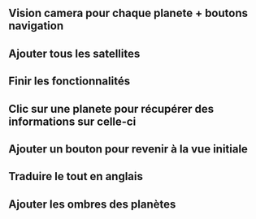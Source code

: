 ## Vision camera pour chaque planete + boutons navigation

## Ajouter tous les satellites

## Finir les fonctionnalités

## Clic sur une planete pour récupérer des informations sur celle-ci

## Ajouter un bouton pour revenir à la vue initiale

## Traduire le tout en anglais

## Ajouter les ombres des planètes

